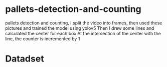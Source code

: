 # pallets-detection-and-counting

pallets detection and counting, I split the video into frames, then used these pictures and trained the model using yolov5 Then I drew some lines and calculated the center for each box At the intersection of the center with the line, the counter is incremented by 1


# Datadset



